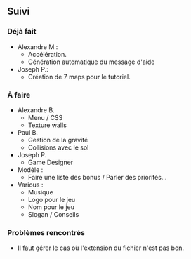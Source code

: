 ## Suivi
### Déjà fait
 - Alexandre M.:
   * Accélération.
   * Génération automatique du message d'aide
 - Joseph P.:
   * Création de 7 maps pour le tutoriel.

### À faire
 - Alexandre B.
   * Menu / CSS
   * Texture walls
 - Paul B.
   * Gestion de la gravité
   * Collisions avec le sol
 - Joseph P.
   * Game Designer
 - Modèle :
   * Faire une liste des bonus / Parler des priorités...
 - Various :
   * Musique
   * Logo pour le jeu
   * Nom pour le jeu
   * Slogan / Conseils

### Problèmes rencontrés
 * Il faut gérer le cas où l'extension du fichier n'est pas bon.
